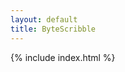 ```yaml
---
layout: default
title: ByteScribble
---
```

<div class="home_container">
  <div class="home_container_primary">
    <div class="home_container_primary_left_pane">
    </div>
    <div class="home_container_primary_content">
      <div class="home_featured_post_section">
        {% include index.html %}
      </div>
    </div>
    <div class="home_container_primary_right_pane">
    </div>
  </div>
  <div class="home_container_secondary">

  </div>
  
</div>

